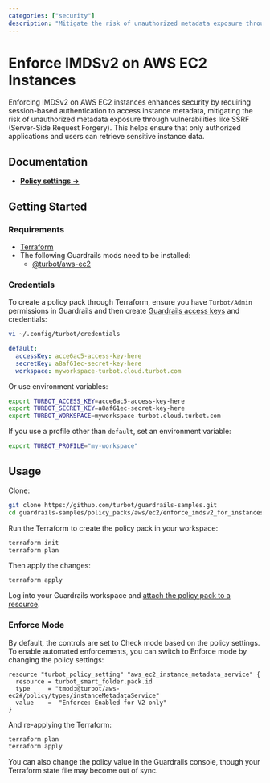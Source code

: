 ```yaml
---
categories: ["security"]
description: "Mitigate the risk of unauthorized metadata exposure through vulnerabilities like Server-Side Request Forgery (SSRF)."
---
```


# Enforce IMDSv2 on AWS EC2 Instances

Enforcing IMDSv2 on AWS EC2 instances enhances security by requiring session-based authentication to access instance metadata, mitigating the risk of unauthorized metadata exposure through vulnerabilities like SSRF (Server-Side Request Forgery). This helps ensure that only authorized applications and users can retrieve sensitive instance data.

## Documentation

- **[Policy settings →](https://hub-guardrails-turbot-com-git-development-turbot.vercel.app/policy-packs/enforce_imdsv2_for_instances/settings)**

## Getting Started

### Requirements

- [Terraform](https://developer.hashicorp.com/terraform/tutorials/aws-get-started/install-cli)
- The following Guardrails mods need to be installed:
  - [@turbot/aws-ec2](https://hub-guardrails-turbot-com-git-development-turbot.vercel.app/mods/aws/aws-ec2)

### Credentials

To create a policy pack through Terraform, ensure you have `Turbot/Admin` permissions in Guardrails and then create [Guardrails access keys](https://turbot.com/guardrails/docs/guides/iam/access-keys#generate-a-new-guardrails-api-access-key) and credentials:

```sh
vi ~/.config/turbot/credentials
```

```yml
default:
  accessKey: acce6ac5-access-key-here
  secretKey: a8af61ec-secret-key-here
  workspace: myworkspace-turbot.cloud.turbot.com
```

Or use environment variables:

```sh
export TURBOT_ACCESS_KEY=acce6ac5-access-key-here
export TURBOT_SECRET_KEY=a8af61ec-secret-key-here
export TURBOT_WORKSPACE=myworkspace-turbot.cloud.turbot.com
```

If you use a profile other than `default`, set an environment variable:

```sh
export TURBOT_PROFILE="my-workspace"
```

## Usage

Clone:

```sh
git clone https://github.com/turbot/guardrails-samples.git
cd guardrails-samples/policy_packs/aws/ec2/enforce_imdsv2_for_instances
```

Run the Terraform to create the policy pack in your workspace:

```sh
terraform init
terraform plan
```

Then apply the changes:

```sh
terraform apply
```

Log into your Guardrails workspace and [attach the policy pack to a resource](https://turbot.com/guardrails/docs/guides/working-with-folders/smart#attach-a-smart-folder-to-a-resource).

### Enforce Mode

By default, the controls are set to Check mode based on the policy settings. To enable automated enforcements, you can switch to Enforce mode by changing the policy settings:

```hcl
resource "turbot_policy_setting" "aws_ec2_instance_metadata_service" {
  resource = turbot_smart_folder.pack.id
  type     = "tmod:@turbot/aws-ec2#/policy/types/instanceMetadataService"
  value    =  "Enforce: Enabled for V2 only"
}
```

And re-applying the Terraform:

```sh
terraform plan
terraform apply
```

You can also change the policy value in the Guardrails console, though your Terraform state file may become out of sync.
